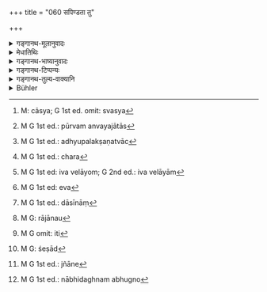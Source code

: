 +++
title = "060 सपिण्डता तु"

+++

<details><summary>गङ्गानथ-मूलानुवादः</summary>

The ‘Sapiṇḍa-relationship’ ceases with the person in the seventh-degree and the ‘Samānodaka-relationship,’ when the origin and the name become unrecognisable—(60).
</details>

<details><summary>मेधातिथिः</summary>

अन्वयसंज्ञाविज्ञानाद् बान्धवग्रहणानुवृत्तेश् चान्वयजाः **सप्तमपुरुषा**वधयः **सपिण्डा** उच्यन्ते । "येभ्यः स्वस्य[^१५२] पिता दद्यात् तेभ्यः पुत्रः" इति जीवत्पूर्वपित्रादेर् विधानात् षट् तावद् योग्यतया सपिण्डा भवन्ति । यद्य् अपि पितृभ्यो दीयते आत्मना सप्तम अतः पितामहप्रपितामहाद्याः पूर्वान्वयजातास्[^१५३] ते सपिण्डा इति व्यपदिश्यन्ते । पूर्वे षट् सपिण्डाः । अपरे पुत्रादयः षड् एव । यत एकस्याः पिण्डदानक्रियायाः सहभावात् सपिण्डाद्युपदेशो लभ्यते, पुत्रादेर् अपि सहभावः पौत्रादिना क्रियमाणो ऽयम्, तेन येभ्यो दीयते यैश् च सह संप्रदानवान् भविष्यति सर्वे ते सपिण्डा व्यपदिश्यन्ते । यतो न तत्र पिण्डदानम् अवध्युपलक्षणत्वाच्[^१५४] छङ्ख[^१५५] इव शङ्खवेलायाम्[^१५६] आगन्तव्यम् इति । तेन यावद् उक्तं स्यात् "प्रपितामहस्य यः प्रपितामहस् तदन्वयजा ये यावत् सप्तमास् ते सपिण्डा," एवं[^१५७] स्वसंततौ पित्रादिसंततौ द्रष्टव्यम् । यत एव भेदस् तम् उपादाय गणना कर्तव्या यावत् सप्तमावधि । यथा पितामहो येषाम् एकस् ते तत आरभ्य सप्तमावधयः सपिण्डा इत्य् एव सर्वत्र ।


[^१५७]:
     M G 1st ed: eva


[^१५६]:
     M G 1st ed: iva velāyom; G 2nd ed.: iva velāyām


[^१५५]:
     M G 1st ed.: chara


[^१५४]:
     M G 1st ed.: adhyupalakṣaṇatvāc


[^१५३]:
     M G 1st ed.: pūrvam anvayajātās


[^१५२]:
     M: cāsya; G 1st ed. omit: svasya

- तदन्वयजत्वे चोपलक्षणे जातेर् अनाश्रयणाद् विजातीया अपि क्षत्रियादयो ब्राह्मणादीनां सपिण्डा भवन्ति । अत एव तज्जननाद्याशौचे ब्राह्मणस्य दशाह एव, तेषां तु स्वकाल एव द्वादशाहादिः । अतः सर्वस्य विजातीयनिमित्ते विजातीयसपिण्डनिमित्ते वा जन्मादौ स्वकाल एव शुद्धिः । 

- क्षत्रियादीनां ब्राह्मणापेक्षया त्रिपुरुषं सापिण्ड्यम् । तथा च शङ्खः-

> यद्य् एकजाता बहवः  
> पृथक्क्षेत्राः पृथग्जनाः ।  
> एकपिण्डाः पृथक्शौचाः  
> पिण्डस् त्व् आवर्तते त्रिषु ॥

"**पृथक्क्षेत्राः**" भिन्नजातीयासु स्त्रीष्व् इत्य् अर्थः । "**पृथग्जनाः**" पृथक्क्षेत्रसमानजातीया अप्य् अनेकमातृका भवन्ति, तदर्थम् उभयोर् उपादानम् । "**एकपिण्डाः**" सपिण्डा भवन्ति । किं तु "**पृथक्शौचाः**" स्वजातिनिमित्त एव तेषां शुद्धिकालः । ब्राह्मणस्य क्षत्रियादेः सूतकादौ दशाहः, ब्राह्मणस्य सूतके तेषां द्वादशाहश् च । तथा चान्यो ऽपि विशेषः- "पिण्डस् त्रिष्व् आवर्तते" । त्रिष्व् एव भवति पुरुषेषु । 

- समानजातीयापेक्षया क्षत्रियादीनां ब्राह्मणवत् षट् पुरुषस्य सापिण्ड्यम् "एकजाताः पृथक्क्षेत्राः" इत्यादिविशेषणोपादानात् । असमानजातीयापेक्षं त्रिपुरुषत्वम् अनेन वाक्येन शक्यते प्रतिपादयितुम् । एष एवार्थो ऽनया स्मृत्या स्पष्टीक्रियते-

> क्षत्रविट्शूद्रदायादा ये सुयुर् विप्रस्य बाण्धवाः ।  
> तेषाम् आशौचे विप्रस्य दशाहाच् छुद्धिर् इष्यते ॥

"षड्भिस् त्रिभिर् अथैकेन" इत्यादि च । 

- स्त्रीणां तु विजातीयानां भर्तृकालेन जीवति भर्तरि शुद्धिः । आह च-

> सूतौ मृते तु दासानां[^१५८] पत्नीनां चानुलोमतः ।  
> स्वामितुल्यं भवेच् छौचं मृते स्वामिनि पैत्रकम् ॥


[^१५८]:
     M G 1st ed.: dāsīnāṃ


अन्ये पठन्ति "असवर्णासुतानाम्" इति प्रथमं पादम् । यद्य् अयम् अस्ति पाठस् तदा पुत्राणाम् अपि शूद्राणां पितृगृहे व्यवस्थितानां तत्परतन्त्राणां पितृजात्यपेक्षया दशाहादिर् एव शुद्धिकालः । 

- दासाश् चात्र वैतनिका गृह्यन्ते । ये तु गर्भदासास् तेषां विध्यन्तरं श्रूयते-

> कारवः शिल्पिनो वैद्या दासीदासं तथैव च ।  
> राजानो[^१५९] राजभृत्याश् च सद्यःशौचाः प्रकीर्तिताः ॥ इति ।


[^१५९]:
     M G: rājānau

स्पर्शने चैवम् एतेषां शुचित्वं विज्ञेयम्, न पुनर् दानभोजनादिक्रियासु । यतः कर्मनिमित्ता एते शब्दाः, अतः किं विपर्यये शुद्धिः किं सर्वाः क्रियाः प्रतिप्रसवा उत काश्चिद् एवाभ्यनुज्ञायन्ते । यतो "राज्ञश् च कार्याविधातार्थम्" इत्य् आकाङ्क्षायां यान्य् एव कर्माणि तान्य् एव हृदयम् आगच्छन्ति । तथैव च समाचारः । 

- <u>ननु</u> च नात्र स्पर्शप्रतिषेधः श्रुतः । 

- यावता स्मृत्यन्तरे पठ्यते- 

- अस्थिसंचयनाद् ऊर्ध्वम् अङ्गस्पर्शो विधीयते ।

तथान्यच् च-

> त्रिभिश् चतुर्भिर् वाहोभिर्  
> ब्राह्मणः स्पृश्यताम् इयात् ।  
> एकादशेन शुद्धिः स्यान्  
> मृतके सूतके तथा ॥

"राज्ञः षष्ठे सप्तमे वा स्पर्शः, द्वादशाहेनान्नशूद्धिः । वैश्यस्य स्पर्शनम् अष्टमे नवमे वा, पक्षेणान्नशुद्धिः । शूद्रस्य स्पर्शनम् एकादशे द्वादशे वा, मासेनान्नशुद्धिः " इति[^१६०] हारितः । तथा वाक्यन्तरम् अपि-


[^१६०]:
     M G omit: iti

> स्पर्शे क्रमेण वर्णानां त्रिचतुःपञ्चषैर् दिनैः ।
> भोज्यान्नो दशभिर् विप्रः शेषा[^१६१] द्वित्रिषडुत्तरैः ॥


[^१६१]:
     M G: śeṣād

- एते च विकल्पाः प्रयोजनापेक्षया गुणवद् अगुणापेक्षया व्यवस्थापनीयाः । सर्वेषां तावद् ब्राह्मणस्य भक्तदासास् त्रिचतुरैर् अहोभिः स्पर्शनेन दूषयन्ति । गर्भदासास् तु सद्यः । एवम् इतरेषाम् अपि वर्णाना । 

- यत्रेदं सद्यःशौचं तत्र सर्वत्र स्नानं वाससा च । द्रव्यस्य शुद्धिर् या यस्य विहिता इति ज्ञापयिष्यते (म्ध् ५.१०९) ।

- कन्यानाम् अपि त्रिपौरुषेयि सपिण्डता । "सपुत्राणां तु स्त्रीणां त्रिपुरुषं विज्ञायते" (वध् ४.१८) इति वसिष्ठः । आशौच एवैतत् । विवाहे तु विधिर् दर्शितः । 

- स्थितम् एतत्- सप्तमपुरुषो मर्यादा, षट्पुरुषाः सपिण्डा इति । **सप्तमे** प्राप्ते **विनिवर्तते** । 
  
**समानोदकभावः** समानोदकव्यपदेशः । **जन्मनाम्नोर् अवेदने** । जन्म च "अयम् अस्मत्कुले जातः", नाम अमुष्माद् इदं नामकात् पितृपितामहादेः । उभयोर् अवेदने निवृत्तिर् । अतश् चान्यतरे ज्ञाते[^१६२] ऽप्य् अनिष्टोदकं ज्ञेयम् । "अवतीर्य नदीम् अन्यद् वा जलाशयं नाभिदघ्नभुग्नो[^१६३] दक्षिणाभिमुखः सव्योत्तराभ्यां पाणिभ्याम् उदकं कृत्वानवेक्षमाणाः प्रत्याव्रजेयुः" इति ॥ ५.६० ॥


[^१६३]:
     M G 1st ed.: nābhidaghnam abhugno


[^१६२]:
     M G 1st ed.: jñāne
</details>

<details><summary>गङ्गानथ-भाष्यानुवादः</summary>

Inasmuch as the present context is meant to provide information
regarding the exact signification of the term ‘*anvaya*’, ‘family’,—and
as the term ‘*bāndhava*’, ‘relation’ (of the proceeding verses) is meant
to be construed with the present text also,—the meaning of the present
verse is that persons born of the same family are called ‘*Sapiṇḍas*’
upto the person in the seventh grade. In view of the assertion—‘the son
shall make offerings to those to whom his fathers make them’.—which lays
down offerings to be made also by a person whose father is living; six
persons become recognised as ‘*Sapiṇḍas*’ (the seventh being the offeror
himself).

Further, according to the statement’—‘offerings are made to forefathers,
counting one’s own self as the seventh’—the grandfather, the
great-grand-father and other ancestors are called ‘*Sapiṇḍas*’; and yet,
while the six ancestors are called ‘*Sapiṇḍas*,’ the six descendants,
beginning with the son, are also called ‘*Sapiṇḍas*,’ Because the
‘offering of the ball’ is a single act, upon which, and in connection
with which, the title ‘*Sapiṇḍa*’ becomes applicable,—the ‘son’ and
other descendants also become associated with this ‘act as performed by
the grandson, and other descendants respectively; consequently the
person to whom one makes the offering, and along with whom he becomes
the recipient of the offering—all these come to be called ‘*Sapiṇḍa*;’
and the reason for this lies in the fact that the ‘ball-offering’ is the
only indicative in the present case; just as in the case of the
assertion ‘you should come at conch-time (gun-time)’ the ‘conch’ is the
only indicative of the time that is meant. Thus it comes to this that
all descendants upto the seventh grade of the greatgrandfather of one’s
great-grandfather are his ‘*Sapiṇḍas*’; and similarly the descending
line of one’s descendants, and the descendants of his father,
grand-father and the rest. The degrees are to be counted from that
person from whom the two lines bifurcate. For instance, among persons
who have a common grandfather, the seven degrees should be counted from
that grandfather, and persons falling within those seven degrees would
be the ‘*Sapiṇḍa*’. Similarly in all cases.

In dealing with the question of ‘*Sapiṇḍa*’, all that the text speaks of
is ‘person born of the same family,’ and no mention of the caste is
made; consequently persons belonging to the *Kṣatriya* and other castes
also become ‘*Sapiṇḍa*’ of the Brāhmaṇa. It is for this reason that on
the birth of such persons also the Brāhmaṇa remains ‘impure’ for ten
days; while in their own case the period lasts for twelve days (for the
*Kṣatriya*), thirteen for the *Vaiśya* and so forth. Thus then, in the
case of the birth or death of the person of a different caste, or in
that of the *Sapiṇḍa* of a different caste, the purification is governed
by the period prescribed for the caste of the person concerned.

In the case of the Kṣatriya and other castes, their
‘Sapiṇḍa’-relationship to the Brāhmaṇa extends to three degrees only; as
says Śaṅkha—“If of one person there are born several persons, of
different mothers and diverse castes, these are ‘Sapiṇḍas’, with varying
periods of purification; but the ball-offering extends over three
degrees only.” In this passage the term ‘of different mothers’ means
‘*born of mothers of different castes*’; the term ‘of diverse castes’
has also been added in view of the fact that persons born of mothers of
the *same* caste also are ‘born of different mothers’.—These are
‘*Ekapiṇḍa*’, *i.e., Sapiṇḍa*; but ‘with varying periods of
purification’; *i.e*., the purification of each person is in accordance
with his own caste; for instance, for the Brāhmaṇa in the case of the
birth, etc, of his *Sapiṇḍa* of the *Kṣatriya* and other castes, the
purification takes *ten* days; while for the *Kṣatriya*, in the case of
the birth, &c. of his *Brāhmaṇa Sapiṇḍa*, it takes twelve days;—there is
the further peculiarity in this case that ‘the ball-offering extends
over three degrees only’; *i.e*., it is offered to persons within three
degrees only.

Within the pale of their own castes however, for the *Kṣatriya* and
other castes also the ‘Sapiṇḍa-relationship’ extends over seven degrees,
exactly as for Brāhmaṇas; specially as in the words of Śaṅkha justed
quoted, we find the qualifying terms ‘*born* of *one person from
different mothers*’—it is only in relation to other castes that their
‘Sapiṇḍa-relstionship can be understood to extend over three degrees
only. This same fact is still more clearly stated in the following
*Smṛti*—text—‘In the case of impurity due to the death of those
relations of the Brāhmaṇa who are descendants from the *Kṣatriya*, the
*Vaiśya* and the *Śūdra*, the purification of the Brāhmaṇa comes after
ten days, upto six, three and one stage respectively.’

In the case of the wives of different castes, if the husband is alive,
the purification is determined by the time laid down for the husband. To
this end it is said—‘In the case of birth and death among slaves, and
among one’s wives of lower castes, the purification would be similar to
that of the master or husband, but if the husband is not living, it
shall be similar to that of their fathers.’

In place of the fist quarter of the text (instead of the words ‘*sūte
mṛte tu dāsānām*—‘in the case of birth and death among slaves’) some
people read ‘*asavarṇāsutānām*’ (‘of sons born of other castes’). If
such be the reading, then such Śūdra-sons as live in the house of the
Brāhmaṇa-father would be controlled entirely by the ways of the father,
and hence their time of purification would be *ten days* in
consideration of their father’s caste.

The term ‘*dāsa*,’ ‘slave’, in the text just quoted are meant to be
those that have been hired; because for born slaves we have another
rule,—viz:—‘Artisans, mechanics, female and male slaves, and king’s
officers have been declared to be capable of immediate purification’.
Bat this ‘purification’ should be understood to consist only in their
touchability, and not as entitling them to the acts of offering gifts,
feeding Brāhmaṇas and so forth; and the reason for this lies in the fact
that all the names here mentioned are such as are based upon
*professions*; which gives rise to the following questions—(*a*) Is the
purification here laid down subversive of all the rules that have been
laid down before?—Or (*b*) does it entitle the man to all acts?—Or (*c*)
does it entitle him to a few of these only? And the conclusion that
suggests itself is that the man is entitled to just those acts that may
be necessary for the proper carrying out of the King’s business. Such
also is the usage.

*Objection.—“in* the present context we do not find any prohibition of
touching \[how then can the text just quoted be taken as pertaining to
*touchability* alone\]?”

But in another *Smṛti-text* we read—‘The touching of the body is
permitted after the bones have been collected;’ and also elsewhere—‘The
Brāhmaṇas become touchable in three or four days; while at birth or
death, purification comes in eleven days; in the case of the *Kṣatriya*
there is touchability on the sixth or seventh day, and their food
becomes pure in twelve days; in the case of the *Vaiśya*, touchability
comes on the eighth or ninth day, but their food is pure in a fortnight;
the *Śūdra* becomes touchable on the eleventh or twelfth day and the
purification of his food comes about in a month.’ So says *Hārīta*; and
yet another text also—‘The touchability of the different castes comes
about in three, four, five and six days respectively; the food of the
Brāhmaṇa becomes eatable in ten days, and that of the other castes two,
three and six days later’.

The several alternatives mentioned in the above texts are he taken as
based upon the exigencies of individual cases, as also upon the higher
or lower qualifications of the persons concerned; *e.g*. the hired
slaves of the Brāhmaṇa remain untouchable for time or four days,
while-their born slaves become touchable immediately. Similarly, in the
case of the other cutes also.

Wherever ‘immediate purification’ is mentioned, them should be bathing
with all the clothes on.

As regards the purification of material substances,—all details are
going to be explained later on.

Among girls also, the ‘*Sapiṇḍa-relationship*’ extends to three degrees.
As says Vaśiṣṭha—‘For women who have got sons it is known to extend to
three degrees.’ This limited ‘*sapiṇḍa-* relationship’ in the case of
women however refers only to Impurity; as regards *marriage* what its
extent should be has been already indicated before.

The final conclusion thus is that the seventh degree is the limit, and
the persona up to and including the sixth degree are ‘*Sapiṇḍas*’. This
is what is meant by the words—‘*it ceases with the person in the seventh
deree* (*decree*?).’

‘*The Samānodaka*’ *relationship*—*i.e. the name*
^(‘)*Samānodaka*’—‘*when the origin and the name become
unrecognisable*.’—‘Origin’—‘such a person is born in my own
family’;—‘*name*’—‘he is descended from the father named so and so, and
the grandfather named so *&*; so’;—when both these are
‘*unrecognisable*.’ That is, when either of these happens to be unknown,
then also, the name in question is not applicable.

In the case of persons within the limits of ‘Samānodaka-relationship,’
all that people should do is to enter a river or some other
water-reservoir, till the water reaches up to the navel,—they should
face the south and, having offered water with the right hand upward,
without looking back, should return home.—(60)
</details>

<details><summary>गङ्गानथ-टिप्पन्यः</summary>

This verse is quoted in *Aparārka*, (p. 893), as providing the
definition of the ‘*Samānodaka*’ relationship, and explains the meaning
to be that this relationship subsists among all those people who clearly
recognise a common ancestor;—in *Mitākṣarā* (on 1.253);—in
*Parāśaramādhava* (Ācāra, p. 590);—in *Vyāvahāramayūkha* (p. 63) which,
construes ‘*Saptame*’ as ‘*Saptame atīte*,’ so that the seventh also
becomes included in ‘*Sapiṇḍa*’ relationship;—in *Madanapārijāta* (p.
427);—in *Śuddhimayūkha* (p. 37), which says that ‘*vinivartate*’ is to
be construed with the second line also;—in *Smṛtisāroddhāra* (p. 230),
which says that from the point where ‘*Samānodaka*’ relationship ceases,
‘*Sagotra*’ relationship alone remains;—in *Nityācārapradīpa* (p. 104),
which quotes Medhātithi to the effect that all those who are descended
from the great-grandfather of one’s own great-grandfather are his
‘Sapiṇḍas’;—in *Hāralatā* (p. 96), which has the following note:—Six
ancestors beginning from one’s father are *his* ‘Sapiṇḍa,’ the seventh
ancestor is not ‘*Sapiṇḍa*’; and the reason for this lies in the fact
that one’s three immediate ancestors—father, grandfather and
great-grandfather—are entitled to receive the ‘piṇḍa’ from him, and the
next three ancestors—*i*. *e*., the father, grandfather and
great-grandfather of the great-grandfather,—are entitled to the
‘smearings of his piṇḍa;’ while the seventh ancestor is not entitled to
any share of *Piṇḍa*; it adds that the man himself is ‘*Sapiṇḍa*’ of his
own six ancestors;—in *Śuddhikaumudī* (p. 52), which explains that the
‘Sapiṇḍā’ relationship ceases in one’s *seventh* ancestor, and
‘*Samānodaka*’ relationship extends upto that person who is known to be
descended from ‘my such and such ancestor,’ and from the point where no
such descent can be specifically pointed out, that relationship ceases
and beyond that all are ‘*gotraja*’ only;—in *Gadādharapaddhati* (Kāla,
p. 256), which reproduces Medhātithi’s remark quoted above;—in
*Smṛticandrikā* (Saṃskāra, p. 181);—and in *Vīramitrodaya* (Vyavahāra,
209b).
</details>

<details><summary>गङ्गानथ-तुल्य-वाक्यानि</summary>

*Gautama* (14.13).—‘Sapiṇḍa-relationship ceases with the fifth or the
seventh degree.’

*Baudhāyana* (1.11.2).—‘Amongst Sapiṇḍas, Sapiṇḍa-relationship extends
to the seventh degree.’

*Āpastamba* (2.15.2).—‘On account of the blood-relations of his mother,
and of his father, within six degrees,—or as far as the relation is
traceable (he shall bathe, if they die).’

*Vaśiṣṭha* (4.17-18).—‘It has been declared in the Veda that
Sapiṇḍa-relationship extends to the seventh degree; that for married
females, it extends to the third degree.’

*Viṣṇu* (22.5).—‘Sapiṇḍa-relationship ceases at the seventh degree.’

*Parāśara* (1.3.8).—‘In the case of descendants of a different caste,
the Sapiṇḍa-relationship (and the consequent impurity) ceases with the
fourth degree; one’s descendant in the fifth degree, becomes excluded
from the Sapiṇḍa-relationship.’

*Matsyapurāṇa* (Parāśaramādhava, p. 589).—‘Those beginning with the
fourth ancestor, are *Partakers of the Smearing*; those beginning with
the father, are *Partakers of the Balls*; the offerer of the hall
himself is the seventh; thus does Sapiṇḍa-relationship extend over seven
degrees.’

*Paiṭhīnasī* (Do., p. 590).—‘The Sapiṇḍa-relationship ceases beyond
three from the mother and five from the father.’

*Vṛddha-Parāśara* (Do., p. 589).—‘Sapiṇḍa-relationship ceases with the
seventh degree, in the case of their being all of the same caste; in the
ease of their being of different castes, it ceases with the fourth
degree.’
</details>

<details><summary>Bühler</summary>

060	But the Sapinda-relationship ceases with the seventh person (in the ascending and descending lines), the Samanodaka-relationship when the (common) origin and the (existence of a common family)-name are no (longer) known.
</details>
